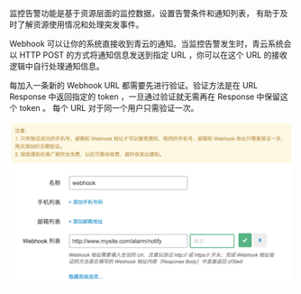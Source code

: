监控告警功能是基于资源层面的监控数据，设置告警条件和通知列表， 有助于及时了解资源使用情况和处理突发事件。

Webhook 可以让你的系统直接收到青云的通知。当监控告警发生时，青云系统会以 HTTP POST 的方式将通知信息发送到指定 URL ，你可以在这个 URL 的接收逻辑中自行处理通知信息。

每加入一条新的 Webhook URL 都需要先进行验证。验证方法是在 URL Response 中返回指定的 token ，一旦通过验证就无需再在 Response 中保留这个 token 。 每个 URL 对于同一个用户只需验证一次。

![webhook 设置界面](/images/inte-guide/sample-qingcloud.png)